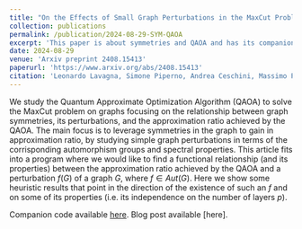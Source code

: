 ```yaml
---
title: "On the Effects of Small Graph Perturbations in the MaxCut Problem by QAOA"
collection: publications
permalink: /publication/2024-08-29-SYM-QAOA
excerpt: 'This paper is about symmetries and QAOA and has its companion blog post [here](https://lavagnaleo.wordpress.com/2024/08/29/on-the-effects-of-small-graph-perturbations-in-themaxcut-problem-by-qaoa/) and companion code available [here](https://github.com/leonardoLavagna/Arxiv_2408.15413).'
date: 2024-08-29
venue: 'Arxiv preprint 2408.15413'
paperurl: 'https://www.arxiv.org/abs/2408.15413'
citation: 'Leonardo Lavagna, Simone Piperno, Andrea Ceschini, Massimo Panella: On the Effects of Small Graph Perturbations in the MaxCut Problem by QAOA. Arxiv preprint 2408.15413 (2024).'
---
```

We study the Quantum Approximate Optimization Algorithm (QAOA) to solve the MaxCut problem on graphs focusing on the relationship between graph symmetries, its perturbations, and the approximation ratio achieved by the QAOA. The main focus is to leverage symmetries in the graph to gain in approximation ratio, by studying simple graph perturbations in terms of the corrisponding automorphism groups and spectral properties. This article fits into a program where we would like to find a functional relationship (and its properties) between the approximation ratio achieved by the QAOA and a perturbation $f(G)$ of a graph $G$, where $f\in Aut(G)$. Here we show some heuristic results that point in the direction of the existence of such an $f$ and on some of its properties (i.e. its independence on the number of layers $p$). 

Companion code available [here](https://github.com/leonardoLavagna/Arxiv_2408.15413). Blog post available [here].
